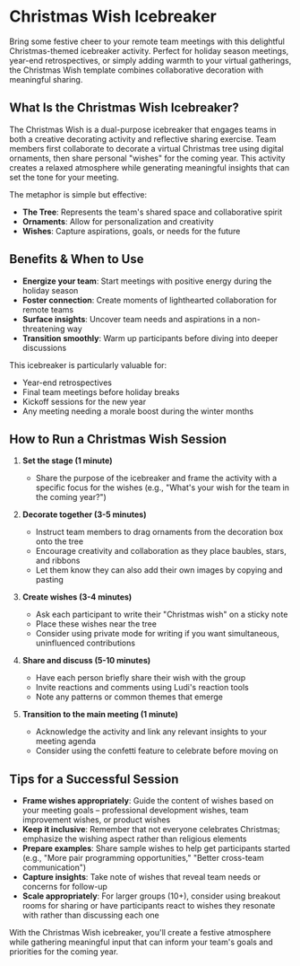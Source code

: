 # Christmas Wish Icebreaker

Bring some festive cheer to your remote team meetings with this delightful Christmas-themed icebreaker activity. Perfect for holiday season meetings, year-end retrospectives, or simply adding warmth to your virtual gatherings, the Christmas Wish template combines collaborative decoration with meaningful sharing.

## What Is the Christmas Wish Icebreaker?

The Christmas Wish is a dual-purpose icebreaker that engages teams in both a creative decorating activity and reflective sharing exercise. Team members first collaborate to decorate a virtual Christmas tree using digital ornaments, then share personal "wishes" for the coming year. This activity creates a relaxed atmosphere while generating meaningful insights that can set the tone for your meeting.

The metaphor is simple but effective:

- **The Tree**: Represents the team's shared space and collaborative spirit
- **Ornaments**: Allow for personalization and creativity
- **Wishes**: Capture aspirations, goals, or needs for the future

## Benefits & When to Use

- **Energize your team**: Start meetings with positive energy during the holiday season
- **Foster connection**: Create moments of lighthearted collaboration for remote teams
- **Surface insights**: Uncover team needs and aspirations in a non-threatening way
- **Transition smoothly**: Warm up participants before diving into deeper discussions

This icebreaker is particularly valuable for:

- Year-end retrospectives
- Final team meetings before holiday breaks
- Kickoff sessions for the new year
- Any meeting needing a morale boost during the winter months

## How to Run a Christmas Wish Session

1. **Set the stage (1 minute)**

   - Share the purpose of the icebreaker and frame the activity with a specific focus for the wishes (e.g., "What's your wish for the team in the coming year?")

2. **Decorate together (3-5 minutes)**

   - Instruct team members to drag ornaments from the decoration box onto the tree
   - Encourage creativity and collaboration as they place baubles, stars, and ribbons
   - Let them know they can also add their own images by copying and pasting

3. **Create wishes (3-4 minutes)**

   - Ask each participant to write their "Christmas wish" on a sticky note
   - Place these wishes near the tree
   - Consider using private mode for writing if you want simultaneous, uninfluenced contributions

4. **Share and discuss (5-10 minutes)**

   - Have each person briefly share their wish with the group
   - Invite reactions and comments using Ludi's reaction tools
   - Note any patterns or common themes that emerge

5. **Transition to the main meeting (1 minute)**
   - Acknowledge the activity and link any relevant insights to your meeting agenda
   - Consider using the confetti feature to celebrate before moving on

## Tips for a Successful Session

- **Frame wishes appropriately**: Guide the content of wishes based on your meeting goals – professional development wishes, team improvement wishes, or product wishes
- **Keep it inclusive**: Remember that not everyone celebrates Christmas; emphasize the wishing aspect rather than religious elements
- **Prepare examples**: Share sample wishes to help get participants started (e.g., "More pair programming opportunities," "Better cross-team communication")
- **Capture insights**: Take note of wishes that reveal team needs or concerns for follow-up
- **Scale appropriately**: For larger groups (10+), consider using breakout rooms for sharing or have participants react to wishes they resonate with rather than discussing each one

With the Christmas Wish icebreaker, you'll create a festive atmosphere while gathering meaningful input that can inform your team's goals and priorities for the coming year.
